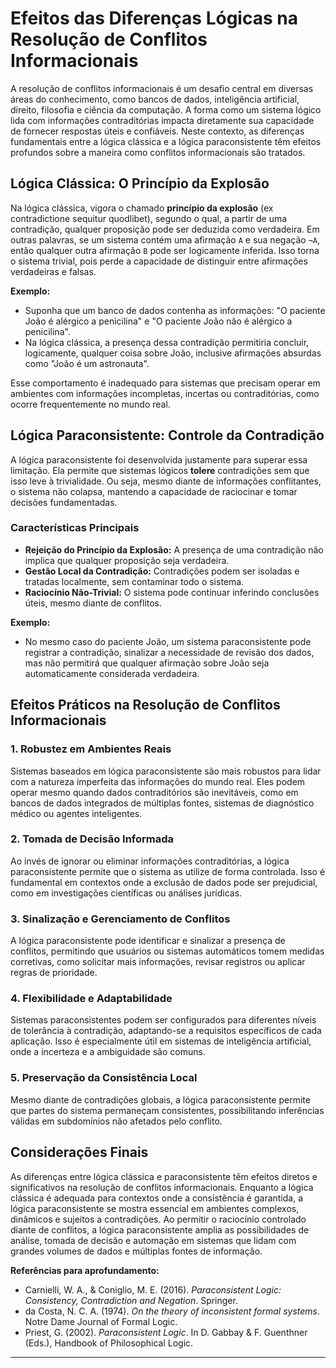 
# Efeitos das Diferenças Lógicas na Resolução de Conflitos Informacionais

A resolução de conflitos informacionais é um desafio central em diversas áreas do conhecimento, como bancos de dados, inteligência artificial, direito, filosofia e ciência da computação. A forma como um sistema lógico lida com informações contraditórias impacta diretamente sua capacidade de fornecer respostas úteis e confiáveis. Neste contexto, as diferenças fundamentais entre a lógica clássica e a lógica paraconsistente têm efeitos profundos sobre a maneira como conflitos informacionais são tratados.

## Lógica Clássica: O Princípio da Explosão

Na lógica clássica, vigora o chamado **princípio da explosão** (ex contradictione sequitur quodlibet), segundo o qual, a partir de uma contradição, qualquer proposição pode ser deduzida como verdadeira. Em outras palavras, se um sistema contém uma afirmação `A` e sua negação `¬A`, então qualquer outra afirmação `B` pode ser logicamente inferida. Isso torna o sistema trivial, pois perde a capacidade de distinguir entre afirmações verdadeiras e falsas.

**Exemplo:**
- Suponha que um banco de dados contenha as informações: "O paciente João é alérgico a penicilina" e "O paciente João não é alérgico a penicilina".
- Na lógica clássica, a presença dessa contradição permitiria concluir, logicamente, qualquer coisa sobre João, inclusive afirmações absurdas como "João é um astronauta".

Esse comportamento é inadequado para sistemas que precisam operar em ambientes com informações incompletas, incertas ou contraditórias, como ocorre frequentemente no mundo real.

## Lógica Paraconsistente: Controle da Contradição

A lógica paraconsistente foi desenvolvida justamente para superar essa limitação. Ela permite que sistemas lógicos **tolere** contradições sem que isso leve à trivialidade. Ou seja, mesmo diante de informações conflitantes, o sistema não colapsa, mantendo a capacidade de raciocinar e tomar decisões fundamentadas.

### Características Principais

- **Rejeição do Princípio da Explosão:** A presença de uma contradição não implica que qualquer proposição seja verdadeira.
- **Gestão Local da Contradição:** Contradições podem ser isoladas e tratadas localmente, sem contaminar todo o sistema.
- **Raciocínio Não-Trivial:** O sistema pode continuar inferindo conclusões úteis, mesmo diante de conflitos.

**Exemplo:**
- No mesmo caso do paciente João, um sistema paraconsistente pode registrar a contradição, sinalizar a necessidade de revisão dos dados, mas não permitirá que qualquer afirmação sobre João seja automaticamente considerada verdadeira.

## Efeitos Práticos na Resolução de Conflitos Informacionais

### 1. **Robustez em Ambientes Reais**

Sistemas baseados em lógica paraconsistente são mais robustos para lidar com a natureza imperfeita das informações do mundo real. Eles podem operar mesmo quando dados contraditórios são inevitáveis, como em bancos de dados integrados de múltiplas fontes, sistemas de diagnóstico médico ou agentes inteligentes.

### 2. **Tomada de Decisão Informada**

Ao invés de ignorar ou eliminar informações contraditórias, a lógica paraconsistente permite que o sistema as utilize de forma controlada. Isso é fundamental em contextos onde a exclusão de dados pode ser prejudicial, como em investigações científicas ou análises jurídicas.

### 3. **Sinalização e Gerenciamento de Conflitos**

A lógica paraconsistente pode identificar e sinalizar a presença de conflitos, permitindo que usuários ou sistemas automáticos tomem medidas corretivas, como solicitar mais informações, revisar registros ou aplicar regras de prioridade.

### 4. **Flexibilidade e Adaptabilidade**

Sistemas paraconsistentes podem ser configurados para diferentes níveis de tolerância à contradição, adaptando-se a requisitos específicos de cada aplicação. Isso é especialmente útil em sistemas de inteligência artificial, onde a incerteza e a ambiguidade são comuns.

### 5. **Preservação da Consistência Local**

Mesmo diante de contradições globais, a lógica paraconsistente permite que partes do sistema permaneçam consistentes, possibilitando inferências válidas em subdomínios não afetados pelo conflito.

## Considerações Finais

As diferenças entre lógica clássica e paraconsistente têm efeitos diretos e significativos na resolução de conflitos informacionais. Enquanto a lógica clássica é adequada para contextos onde a consistência é garantida, a lógica paraconsistente se mostra essencial em ambientes complexos, dinâmicos e sujeitos a contradições. Ao permitir o raciocínio controlado diante de conflitos, a lógica paraconsistente amplia as possibilidades de análise, tomada de decisão e automação em sistemas que lidam com grandes volumes de dados e múltiplas fontes de informação.

**Referências para aprofundamento:**
- Carnielli, W. A., & Coniglio, M. E. (2016). *Paraconsistent Logic: Consistency, Contradiction and Negation*. Springer.
- da Costa, N. C. A. (1974). *On the theory of inconsistent formal systems*. Notre Dame Journal of Formal Logic.
- Priest, G. (2002). *Paraconsistent Logic*. In D. Gabbay & F. Guenthner (Eds.), Handbook of Philosophical Logic.

---
```
